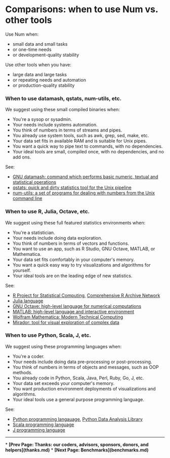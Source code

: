 # Comparisons: when to use Num vs. other tools

Use Num when:

  * small data and small tasks
  * or one-time needs
  * or development-quality stability

Use other tools when you have:

   * large data and large tasks
   * or repeating needs and automation
   * or production-quality stability


### When to use datamash, qstats, num-utils, etc.

We suggest using these small compiled binaries when:

* You're a sysop or sysadmin.
* Your needs include systems automation.
* You think of numbers in terms of streams and pipes.
* You already use system tools, such as awk, grep, sed, make, etc.
* Your data set fits in available RAM and is suitable for Unix pipes.
* You want a quick way to pipe text to commands, with no dependencies.
* Your ideal tools are small, compiled once, with no dependencies, and no add ons.

See:

* [GNU datamash: command which performs basic numeric, textual and statistical operations](https://www.gnu.org/software/datamash/)
* [qstats: quick and dirty statistics tool for the Unix pipeline](https://github.com/tonyfischetti/qstats)
* [num-utils: a set of programs for dealing with numbers from the Unix command line](http://suso.suso.org/programs/num-utils/index.phtml)


### When to use R, Julia, Octave, etc.

We suggest using these full featured statistics environments when:

* You're a statistician.
* Your needs include doing data exploration.
* You think of numbers in terms of vectors and functions.
* You want to use an app, such as R Studio, GNU Octave, MATLAB, or Mathematica.
* Your data set fits comfortably in your computer's memory.
* You want a quick easy way to try visualizations and algorithms for yourself.
* Your ideal tools are on the leading edge of new statistics.

See:

* [R Project for Statistical Computing](https://www.r-project.org/), [Comprehensive R Archive Network](https://cran.r-project.org/)
* [Julia language](http://julialang.org/)
* [GNU Octave: high-level language for numerical computations](https://www.gnu.org/software/octave/)
* [MATLAB: high-level language and interactive environment](http://www.mathworks.com/products/matlab/)
* [Wolfram Mathematica: Modern Technical Computing](https://www.wolfram.com/mathematica/)
* [Mirador: tool for visual exploration of complex data](https://github.com/mirador/mirador)


### When to use Python, Scala, J, etc.

We suggest using these programming languages when:

* You're a coder.
* Your needs include doing data pre-processing or post-processing.
* You think of numbers in terms of objects and messages, such as OOP methods.
* You already code in Python, Scala, Java, Perl, Ruby, Go, J, etc.
* Your data set exceeds your computer's memory.
* You want production environment deployments of visualizations and algorithms.
* Your ideal tools use a general purpose programming language.

See:

* [Python programming langauage](https://www.python.org/), [Python Data Analysis Library](https://pandas.pydata.org/)
* [Scala programming language](https://www.scala-lang.org/)
* [J programming language](https://www.jsoftware.com/)

<p><hr><nav>
* <b>[Prev Page: Thanks: our coders, advisors, sponsors, donors, and helpers](thanks.md)</b>
* <b>[Next Page: Benchmarks](benchmarks.md)</b>
</nav>
